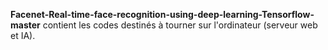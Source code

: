 **Facenet-Real-time-face-recognition-using-deep-learning-Tensorflow-master** contient les codes destinés à tourner sur l'ordinateur (serveur web et IA).
